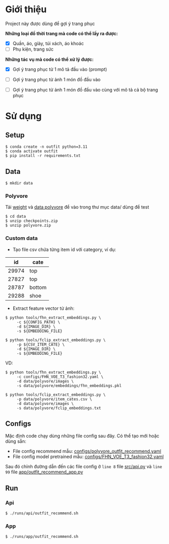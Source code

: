 # Giới thiệu

Project này được dùng để gợi ý trang phục

**Những loại đồ thời trang mà code có thể lấy ra được:**

- [x] Quần, áo, giày, túi xách, áo khoác
- [ ] Phụ kiện, trang sức

**Những tác vụ mà code có thể xử lý được:**

- [x] Gợi ý trang phục từ 1 mô tả đầu vào (prompt)
- [ ] Gợi ý trang phục từ ảnh 1 món đồ đầu vào
- [ ] Gợi ý trang phục từ ảnh 1 món đồ đầu vào cùng với mô tả cả bộ trang phục


# Sử dụng

## Setup
```
$ conda create -n outfit python=3.11
$ conda activate outfit
$ pip install -r requirements.txt
```

## Data

```
$ mkdir data
```

### Polyvore

Tải [weight](https://drive.google.com/file/d/19TDBoE4qQQg3JLXCbxnXtCCMUmZ7Rbn2/view?usp=drive_link) và [data polyvore](https://drive.google.com/file/d/1lVZ2Jj6oiL3aOzMN0sgcYUltCgcFMgu_/view?usp=drive_link) để vào trong thư mục data/ dùng để test
```
$ cd data
$ unzip checkpoints.zip
$ unzip polyvore.zip
```

### Custom data

- Tạo file csv chứa từng item id với category, ví dụ:
<p align="center">

id | cate
--- | ---
29974 | top
27827 | top
28787 | bottom
29288 | shoe

</p>

- Extract feature vector từ ảnh:
```
$ python tools/fhn_extract_embeddings.py \
  	 -c ${CONFIG_PATH} \
	 -d ${IMAGE_DIR} \
	 -s ${EMBEDDING_FILE}

$ python tools/fclip_extract_embeddings.py \
  	 -p ${CSV_ITEM_CATE} \
	 -d ${IMAGE_DIR} \
	 -s ${EMBEDDING_FILE}	 
```
VD:
```
$ python tools/fhn_extract_embeddings.py \
  	 -c configs/FHN_VOE_T3_fashion32.yaml \
	 -d data/polyvore/images \
	 -s data/polyvore/embeddings/fhn_embeddings.pkl

$ python tools/fclip_extract_embeddings.py \
  	 -p data/polyvore/item_cates.csv \
	 -d data/polyvore/images \
	 -s data/polyvore/fclip_embeddings.txt
```


## Configs
Mặc định code chạy dùng những file config sau đây. Có thể tạo mới hoặc dùng sẵn:

- File config recommend mẫu: [configs/polyvore_outfit_recommend.yaml](configs/polyvore_outfit_recommend.yaml)
- File config model pretrained mẫu: [configs/FHN_VOE_T3_fashion32.yaml](configs/FHN_VOE_T3_fashion32.yaml)

Sau đó chỉnh đường dẫn đến các file config ở `line 8` file [src/api.py](src/api.py) và `line 99` file [app/outfit_recommend_app.py](app/outfit_recommend_app.py)

## Run

### Api
```
$ ./runs/api/outfit_recommend.sh
```

### App
```
$ ./runs/app/outfit_recommend.sh
```
